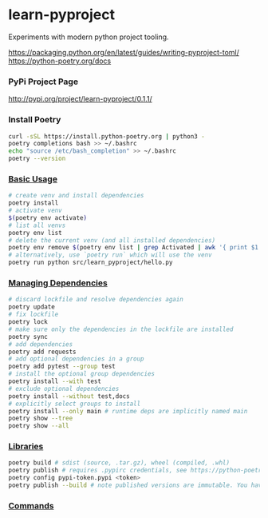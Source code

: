 # learn-pyproject

Experiments with modern python project tooling.

https://packaging.python.org/en/latest/guides/writing-pyproject-toml/
https://python-poetry.org/docs

### PyPi Project Page
http://pypi.org/project/learn-pyproject/0.1.1/

### Install Poetry

```sh
curl -sSL https://install.python-poetry.org | python3 -
poetry completions bash >> ~/.bashrc
echo "source /etc/bash_completion" >> ~/.bashrc
poetry --version
```

### [Basic Usage](https://python-poetry.org/docs/basic-usage/)

```sh
# create venv and install dependencies
poetry install
# activate venv
$(poetry env activate)
# list all venvs
poetry env list
# delete the current venv (and all installed dependencies)
poetry env remove $(poetry env list | grep Activated | awk '{ print $1 }')
# alternatively, use `poetry run` which will use the venv
poetry run python src/learn_pyproject/hello.py
```

### [Managing Dependencies](https://python-poetry.org/docs/managing-dependencies/)

```sh
# discard lockfile and resolve dependencies again
poetry update
# fix lockfile
poetry lock
# make sure only the dependencies in the lockfile are installed
poetry sync
# add dependencies
poetry add requests
# add optional dependencies in a group
poetry add pytest --group test
# install the optional group dependencies
poetry install --with test
# exclude optional dependencies
poetry install --without test,docs
# explicitly select groups to install
poetry install --only main # runtime deps are implicitly named main
poetry show --tree
poetry show --all
```

### [Libraries](https://python-poetry.org/docs/libraries/)

```sh
poetry build # sdist (source, .tar.gz), wheel (compiled, .whl)
poetry publish # requires .pypirc credentials, see https://python-poetry.org/docs/repositories/#configuring-credentials
poetry config pypi-token.pypi <token>
poetry publish --build # note published versions are immutable. You have to change the version number to publish again. Use semver.
```

### [Commands](https://python-poetry.org/docs/cli/)